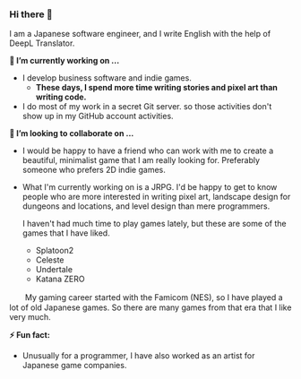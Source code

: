 ### Hi there 👋

I am a Japanese software engineer, and I write English with the help of DeepL Translator.

**🔭 I’m currently working on ...**

- I develop business software and indie games.
  - **These days, I spend more time writing stories and pixel art than writing code.**
- I do most of my work in a secret Git server. so those activities don't show up in my GitHub account activities.


**👯 I’m looking to collaborate on ...**

  - I would be happy to have a friend who can work with me to create a beautiful, minimalist game that I am really looking for.
Preferably someone who prefers 2D indie games.
  - What I'm currently working on is a JRPG.
I'd be happy to get to know people who are more interested in writing pixel art, landscape design for dungeons and locations, and level design than mere programmers.

    I haven't had much time to play games lately, but these are some of the games that I have liked.
      - Splatoon2
      - Celeste
      - Undertale
      - Katana ZERO

  　　My gaming career started with the Famicom (NES), so I have played a lot of old Japanese games. So there are many games from that era that I like very much.
    

**⚡ Fun fact:**
  - Unusually for a programmer, I have also worked as an artist for Japanese game companies.


<!--
**sumibi-yakitori/sumibi-yakitori** is a ✨ _special_ ✨ repository because its `README.md` (this file) appears on your GitHub profile.

Here are some ideas to get you started:

- 🔭 I’m currently working on ...
- 🌱 I’m currently learning ...
- 👯 I’m looking to collaborate on ...
- 🤔 I’m looking for help with ...
- 💬 Ask me about ...
- 📫 How to reach me: ...
- 😄 Pronouns: ...
- ⚡ Fun fact: ...
-->
